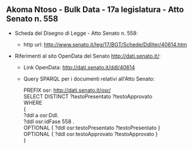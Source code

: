 ## Akoma Ntoso - Bulk Data - 17a legislatura - Atto Senato n. 558 ##

* Scheda del Disegno di Legge - Atto Senato n. 558:
	* http url: http://www.senato.it/leg/17/BGT/Schede/Ddliter/40614.htm

* Riferimenti al sito OpenData del Senato http://dati.senato.it/:
	* Link OpenData: http://dati.senato.it/ddl/40614
	* Query SPARQL per i documenti relativi all'Atto Senato:

        PREFIX osr: <http://dati.senato.it/osr/>  
		SELECT DISTINCT ?testoPresentato ?testoApprovato  
		WHERE  
		{  
		    ?ddl a osr:Ddl.  
		    ?ddl osr:idFase 558 .  
		    OPTIONAL { ?ddl osr:testoPresentato ?testoPresentato }  
		    OPTIONAL { ?ddl osr:testoApprovato ?testoApprovato }  
		}
		